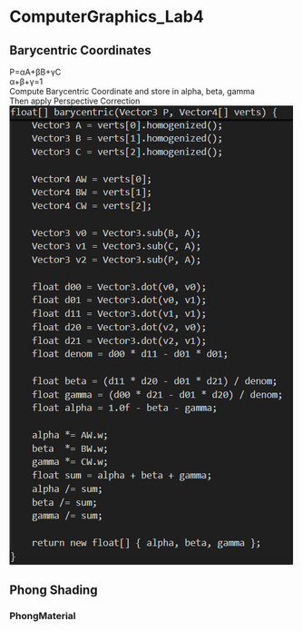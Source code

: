 # ComputerGraphics_Lab4

## Barycentric Coordinates
P=αA+βB+γC  
α+β+γ=1  
Compute Barycentric Coordinate and store in alpha, beta, gamma  
Then apply Perspective Correction  
![alt text](image.png)  

## Phong Shading
### PhongMaterial 




